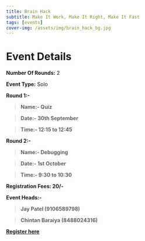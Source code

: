 ```yaml
---
title: Brain Hack
subtitle: Make It Work, Make It Right, Make It Fast
tags: [events]
cover-img: /assets/img/brain_hack_bg.jpg
---
```



# Event Details

**Number Of Rounds:** 2

**Event Type:** Solo

**Round 1:-**

   > **Name:- Quiz**
  
   > **Date:- 30th September**
  
   > **Time:- 12:15 to 12:45**

**Round 2:-**
  
   > **Name:- Debugging**
  
   > **Date:- 1st October**
  
   > **Time:- 9:30 to 10:30**

**Registration Fees: 20/-**

**Event Heads:-**

   > **Jay Patel (9106589798)**
   
   > **Chintan Baraiya (8488024316)**

**[Register here](https://forms.gle/GcGDo2dzZNyZFgkZ9)**
